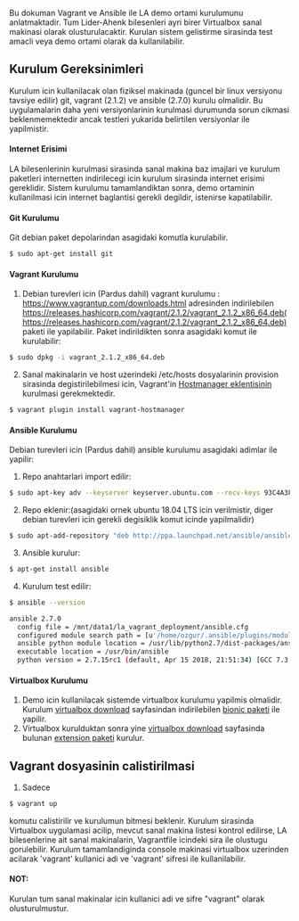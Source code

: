 Bu dokuman Vagrant ve Ansible ile LA demo ortami kurulumunu anlatmaktadir. Tum Lider-Ahenk bilesenleri ayri birer Virtualbox sanal makinasi olarak olusturulacaktir. Kurulan sistem gelistirme sirasinda test amacli veya demo ortami olarak da kullanilabilir.

## Kurulum Gereksinimleri
Kurulum icin kullanilacak olan fiziksel makinada (guncel bir linux versiyonu tavsiye edilir) git, vagrant (2.1.2) ve ansible (2.7.0) kurulu olmalidir. Bu uygulamalarin daha yeni versiyonlarinin kurulmasi durumunda sorun cikmasi beklenmemektedir ancak testleri yukarida belirtilen versiyonlar ile yapilmistir.


#### Internet Erisimi
LA bilesenlerinin kurulmasi sirasinda sanal makina baz imajlari ve kurulum paketleri internetten indirilecegi icin kurulum sirasinda internet erisimi gereklidir. Sistem kurulumu tamamlandiktan sonra, demo ortaminin kullanilmasi icin internet baglantisi gerekli degildir, istenirse kapatilabilir.

#### Git Kurulumu
Git debian paket depolarindan asagidaki komutla kurulabilir.
```bash
$ sudo apt-get install git
```

#### Vagrant Kurulumu

1. Debian turevleri icin (Pardus dahil) vagrant kurulumu : https://www.vagrantup.com/downloads.html adresinden indirilebilen https://releases.hashicorp.com/vagrant/2.1.2/vagrant_2.1.2_x86_64.deb(https://releases.hashicorp.com/vagrant/2.1.2/vagrant_2.1.2_x86_64.deb) paketi ile yapilabilir. Paket indirildikten sonra asagidaki komut ile kurulabilir:
```bash
$ sudo dpkg -i vagrant_2.1.2_x86_64.deb
```
2. Sanal makinalarin ve host uzerindeki /etc/hosts dosyalarinin provision sirasinda degistirilebilmesi icin, Vagrant'in [Hostmanager eklentisinin](https://github.com/devopsgroup-io/vagrant-hostmanager) kurulmasi gerekmektedir.
```bash
$ vagrant plugin install vagrant-hostmanager
```

#### Ansible Kurulumu

Debian turevleri icin (Pardus dahil) ansible kurulumu asagidaki adimlar ile yapilir:
1. Repo anahtarlari import edilir:
```bash
$ sudo apt-key adv --keyserver keyserver.ubuntu.com --recv-keys 93C4A3FD7BB9C367
```
2. Repo eklenir:(asagidaki ornek ubuntu 18.04 LTS icin verilmistir, diger debian turevleri icin gerekli degisiklik komut icinde yapilmalidir)
```bash
$ sudo apt-add-repository "deb http://ppa.launchpad.net/ansible/ansible/ubuntu bionic main"
```
3. Ansible kurulur:
```bash
$ apt-get install ansible
```
4. Kurulum test edilir:
```bash
$ ansible --version

ansible 2.7.0
  config file = /mnt/data1/la_vagrant_deployment/ansible.cfg
  configured module search path = [u'/home/ozgur/.ansible/plugins/modules', u'/usr/share/ansible/plugins/modules']
  ansible python module location = /usr/lib/python2.7/dist-packages/ansible
  executable location = /usr/bin/ansible
  python version = 2.7.15rc1 (default, Apr 15 2018, 21:51:34) [GCC 7.3.0]
```

#### Virtualbox Kurulumu
1. Demo icin kullanilacak sistemde virtualbox kurulumu yapilmis olmalidir. Kurulum [virtualbox download](https://www.virtualbox.org/wiki/Linux_Downloads) sayfasindan indirilebilen [bionic paketi](https://download.virtualbox.org/virtualbox/5.2.16/virtualbox-5.2_5.2.16-123759~Ubuntu~bionic_amd64.deb) ile yapilir.
2. Virtualbox kurulduktan sonra yine [virtualbox download](https://www.virtualbox.org/wiki/Downloads) sayfasinda bulunan [extension paketi](https://download.virtualbox.org/virtualbox/5.2.16/Oracle_VM_VirtualBox_Extension_Pack-5.2.16.vbox-extpack) kurulur.


## Vagrant dosyasinin calistirilmasi
1. Sadece
```bash
$ vagrant up
```
komutu calistirilir ve kurulumun bitmesi beklenir. Kurulum sirasinda Virtualbox uygulamasi acilip, mevcut sanal makina listesi kontrol edilirse, LA bilesenlerine ait sanal makinalarin, Vagrantfile icindeki sira ile olustugu gorulebilir. Kurulum tamamlandiginda console makinasi virtualbox uzerinden acilarak 'vagrant' kullanici adi ve 'vagrant' sifresi ile kullanilabilir.


#### NOT:
Kurulan tum sanal makinalar icin kullanici adi ve sifre "vagrant" olarak olusturulmustur.
